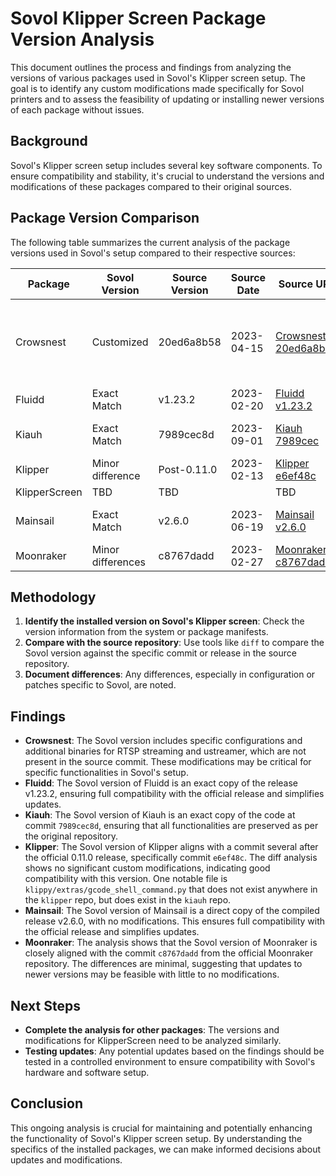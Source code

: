 # Sovol Klipper Screen Package Version Analysis

This document outlines the process and findings from analyzing the versions of various packages used in Sovol's Klipper screen setup. The goal is to identify any custom modifications made specifically for Sovol printers and to assess the feasibility of updating or installing newer versions of each package without issues.

## Background

Sovol's Klipper screen setup includes several key software components. To ensure compatibility and stability, it's crucial to understand the versions and modifications of these packages compared to their original sources.

## Package Version Comparison

The following table summarizes the current analysis of the package versions used in Sovol's setup compared to their respective sources:

| Package       | Sovol Version | Source Version | Source Date | Source URL | Notes |
|---------------|---------------|----------------|-------------|------------|-------|
| Crowsnest     | Customized    | 20ed6a8b58     | 2023-04-15 | [Crowsnest 20ed6a8b58](https://github.com/mainsail-crew/crowsnest/tree/20ed6a8b585a92e8a0e7d8333e81b6e8ca7044e1) | Custom RTSP server setup and ustreamer binary. See `diff-crowsnest.txt` |
| Fluidd        | Exact Match   | v1.23.2        | 2023-02-20  | [Fluidd v1.23.2](https://github.com/fluidd-core/fluidd/releases/tag/v1.23.2) | Direct copy of the release |
| Kiauh         | Exact Match   | 7989cec8d | 2023-09-01 | [Kiauh 7989cec](https://github.com/dw-0/kiauh/tree/7989cec8d4e99cc31cac5e24753c8690f16bcde8) | Direct copy of the code at this commit |
| Klipper       | Minor difference | Post-0.11.0   | 2023-02-13  | [Klipper e6ef48c](https://github.com/Klipper3d/klipper/tree/e6ef48cdf7b7e23f422cbe0ec46091001b840674) | See `diff-klipper.txt` |
| KlipperScreen | TBD           | TBD            |             | TBD        | TBD   |
| Mainsail      | Exact Match   | v2.6.0         | 2023-06-19  | [Mainsail v2.6.0](https://github.com/mainsail-crew/mainsail/releases/tag/v2.6.0) | Direct copy of the compiled release |
| Moonraker     | Minor differences | c8767dadd     | 2023-02-27  | [Moonraker c8767dadd](https://github.com/Arksine/moonraker/tree/c8767daddf6d5930841a8279767aaf20362c5eb0) | See `diff-moonraker.txt` |

## Methodology

1. **Identify the installed version on Sovol's Klipper screen**: Check the version information from the system or package manifests.
2. **Compare with the source repository**: Use tools like `diff` to compare the Sovol version against the specific commit or release in the source repository.
3. **Document differences**: Any differences, especially in configuration or patches specific to Sovol, are noted.

## Findings

- **Crowsnest**: The Sovol version includes specific configurations and additional binaries for RTSP streaming and ustreamer, which are not present in the source commit. These modifications may be critical for specific functionalities in Sovol's setup.
- **Fluidd**: The Sovol version of Fluidd is an exact copy of the release v1.23.2, ensuring full compatibility with the official release and simplifies updates.
- **Kiauh**: The Sovol version of Kiauh is an exact copy of the code at commit `7989cec8d`, ensuring that all functionalities are preserved as per the original repository.
- **Klipper**: The Sovol version of Klipper aligns with a commit several after the official 0.11.0 release, specifically commit `e6ef48c`. The diff analysis shows no significant custom modifications, indicating good compatibility with this version. One notable file is `klippy/extras/gcode_shell_command.py` that does not exist anywhere in the `klipper` repo, but does exist in the `kiauh` repo.
- **Mainsail**: The Sovol version of Mainsail is a direct copy of the compiled release v2.6.0, with no modifications. This ensures full compatibility with the official release and simplifies updates.
- **Moonraker**: The analysis shows that the Sovol version of Moonraker is closely aligned with the commit `c8767dadd` from the official Moonraker repository. The differences are minimal, suggesting that updates to newer versions may be feasible with little to no modifications.

## Next Steps

- **Complete the analysis for other packages**: The versions and modifications for KlipperScreen need to be analyzed similarly.
- **Testing updates**: Any potential updates based on the findings should be tested in a controlled environment to ensure compatibility with Sovol's hardware and software setup.

## Conclusion

This ongoing analysis is crucial for maintaining and potentially enhancing the functionality of Sovol's Klipper screen setup. By understanding the specifics of the installed packages, we can make informed decisions about updates and modifications.
